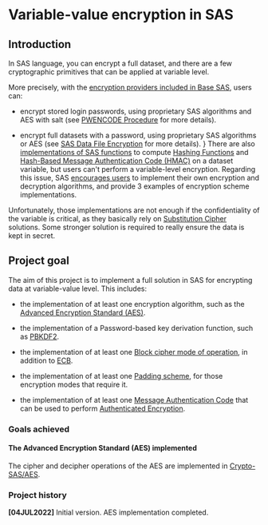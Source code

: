 # Variable-value encryption in SAS

## Introduction

In SAS language, you can encrypt a full dataset, and there are a few cryptographic primitives that can be applied at variable level.

More precisely, with the [encryption providers included in Base SAS](https://documentation.sas.com/doc/en/pgmsascdc/9.4_3.5/secref/n0gzdro5ac3enzn18qbmaqy4liz3.htm), users can:
- encrypt stored login passwords, using proprietary SAS algorithms and AES with salt (see [PWENCODE Procedure](https://documentation.sas.com/doc/en/pgmsascdc/9.4_3.5/secref/n1vzmasf0tdebfn1xec0k1tevq7q.htm) for more details).

- encrypt full datasets with a password, using proprietary SAS algorithms or AES (see [SAS Data File Encryption](https://documentation.sas.com/doc/en/pgmsascdc/9.4_3.5/lepg/n1s7u3pd71rgunn1xuexedikq90f.htm) for more details).
}
There are also [implementations of SAS functions](https://documentation.sas.com/doc/en/pgmsascdc/9.4_3.2/lefunctionsref/n05ptq6zr5amxkn18mjkyvbkjjos.htm) to compute [Hashing Functions](https://en.wikipedia.org/wiki/Hash_function) and [Hash-Based Message Authentication Code (HMAC)](https://en.wikipedia.org/wiki/HMAC) on a dataset variable, but users can't perform a variable-level encryption. Regarding this issue, SAS [encourages users](https://documentation.sas.com/doc/en/pgmsascdc/9.4_3.5/lrcon/p0ori2cs0xf6ign13vmzmkqgtqap.htm) to implement their own encryption and decryption algorithms, and provide 3 examples of encryption scheme implementations.

Unfortunately, those implementations are not enough if the confidentiality of the variable is critical, as they basically rely on [Substitution Cipher](https://en.wikipedia.org/wiki/Substitution_cipher) solutions. Some stronger solution is required to really ensure the data is kept in secret.

## Project goal

The aim of this project is to implement a full solution in SAS for encrypting data at variable-value level. This includes:

- the implementation of at least one encryption algorithm, such as the [Advanced Encryption Standard (AES)](https://en.wikipedia.org/wiki/Advanced_Encryption_Standard).

- the implementation of a Password-based key derivation function, such as [PBKDF2](https://en.wikipedia.org/wiki/PBKDF2).

- the implementation of at least one [Block cipher mode of operation](https://en.wikipedia.org/wiki/Block_cipher_mode_of_operation), in addition to [ECB](https://en.wikipedia.org/wiki/Block_cipher_mode_of_operation#Electronic_codebook_(ECB)).

- the implementation of at least one [Padding scheme](https://en.wikipedia.org/wiki/Padding_(cryptography)), for those encryption modes that require it.

- the implementation of at least one [Message Authentication Code](https://en.wikipedia.org/wiki/Message_authentication_code) that can be used to perform [Authenticated Encryption](https://en.wikipedia.org/wiki/Authenticated_encryption).

### Goals achieved

#### The Advanced Encryption Standard (AES) implemented
The cipher and decipher operations of the AES are implemented in [Crypto-SAS/AES](https://github.com/AlexBennasar/Crypto-SAS/tree/main/AES).

### Project history
**[04JUL2022]** Initial version. AES implementation completed.

